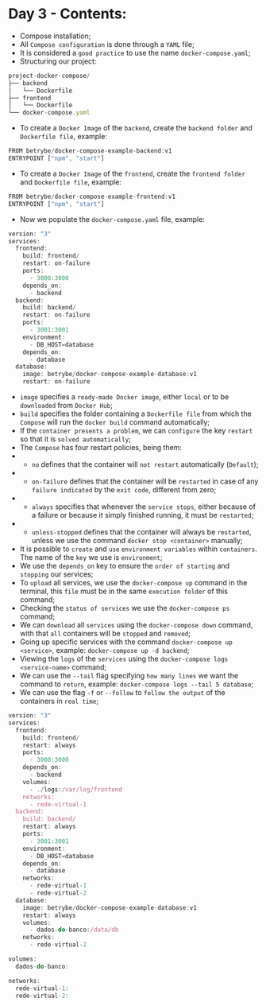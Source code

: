 # Day 3 - Contents: 

* Compose installation; 
* All `Compose configuration` is done through a `YAML` file; 
* It is considered a `good practice` to use the name `docker-compose.yaml`; 
* Structuring our project:
```js
project-docker-compose/
├── backend
│   └── Dockerfile
├── frontend
│   └── Dockerfile
└── docker-compose.yaml
```
* To create a `Docker Image` of the `backend`, create the `backend folder` and `Dockerfile file`, example: 
```js
FROM betrybe/docker-compose-example-backend:v1
ENTRYPOINT ["npm", "start"]
```
* To create a `Docker Image` of the `frontend`, create the `frontend folder` and `Dockerfile file`, example: 
```js
FROM betrybe/docker-compose-example-frontend:v1
ENTRYPOINT ["npm", "start"]
```
* Now we populate the `docker-compose.yaml` file, example: 
```js
version: "3"
services:
  frontend:
    build: frontend/
    restart: on-failure
    ports:
      - 3000:3000
    depends_on:
      - backend
  backend:
    build: backend/
    restart: on-failure
    ports:
      - 3001:3001
    environment:
      - DB_HOST=database
    depends_on:
      - database
  database:
    image: betrybe/docker-compose-example-database:v1
    restart: on-failure
```
* `image` specifies a `ready-made Docker image`, either `local` or to be `downloaded` from `Docker Hub`; 
* `build` specifies the folder containing a `Dockerfile file` from which the `Compose` will run the `docker build` command automatically; 
* If the `container presents a problem`, we can `configure` the key `restart` so that it is `solved automatically`; 
* The `Compose` has four restart policies, being them: 
* - `no` defines that the container will `not restart` automatically (`Default`); 
* - `on-failure` defines that the container will be `restarted` in case of any `failure indicated` by the `exit code`, different from zero; 
* - `always` specifies that whenever the `service stops`, either because of a failure or because it simply finished running, it must be `restarted`; 
* - `unless-stopped` defines that the container will always be `restarted`, unless we use the command `docker stop <container>` manually; 
* It is possible to `create` and `use` `environment variables` within `containers`. The name of the `key` we use is `environment`; 
* We use the `depends_on` key to ensure the `order of starting` and `stopping` our services; 
* To `upload` all services, we use the `docker-compose up` command in the terminal, this `file` must be in the same `execution folder` of this command; 
* Checking the `status of services` we use the `docker-compose ps` command; 
* We can `download` all `services` using the `docker-compose down` command, with that `all` containers will be `stopped` and `removed`; 
* Going up specific services with the command `docker-compose up <service>`, example: `docker-compose up -d backend`; 
* Viewing the `logs` of the `services` using the `docker-compose logs <service-name>` command; 
* We can use the `--tail` flag specifying `how many lines` we want the command to `return`, example: `docker-compose logs --tail 5 database`; 
* We can use the flag `-f` or `--follow` to `follow the output` of the containers in `real time`; 
```js
version: "3"
services:
  frontend:
    build: frontend/
    restart: always
    ports:
      - 3000:3000
    depends_on:
      - backend
    volumes:
      - ./logs:/var/log/frontend
    networks:
      - rede-virtual-1
  backend:
    build: backend/
    restart: always
    ports:
      - 3001:3001
    environment:
      - DB_HOST=database
    depends_on:
      - database
    networks:
      - rede-virtual-1
      - rede-virtual-2
  database:
    image: betrybe/docker-compose-example-database:v1
    restart: always
    volumes:
      - dados-do-banco:/data/db
    networks:
      - rede-virtual-2

volumes:
  dados-do-banco:

networks:
  rede-virtual-1:
  rede-virtual-2:
```
